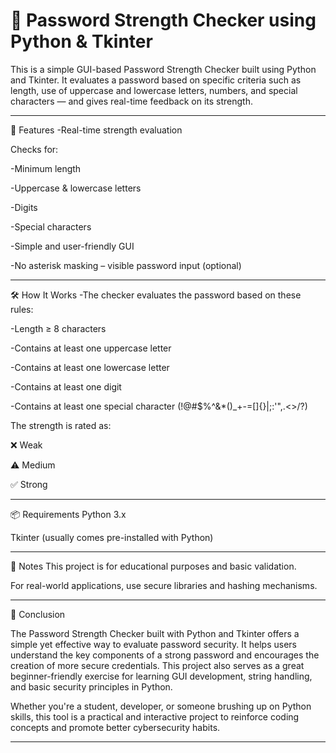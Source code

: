 # 🔐 Password Strength Checker using Python & Tkinter
This is a simple GUI-based Password Strength Checker built using Python and Tkinter. It evaluates a password based on specific criteria such as length, use of uppercase and lowercase letters, numbers, and special characters — and gives real-time feedback on its strength.

---

🚀 Features
-Real-time strength evaluation

Checks for:

-Minimum length

-Uppercase & lowercase letters

-Digits

-Special characters

-Simple and user-friendly GUI

-No asterisk masking – visible password input (optional)

---

🛠️ How It Works
-The checker evaluates the password based on these rules:

-Length ≥ 8 characters

-Contains at least one uppercase letter

-Contains at least one lowercase letter

-Contains at least one digit

-Contains at least one special character (!@#$%^&*()_+-=[]{}|;:'",.<>/?)

The strength is rated as:

❌ Weak

⚠️ Medium

✅ Strong

---

📦 Requirements
Python 3.x

Tkinter (usually comes pre-installed with Python)

---

📌 Notes
This project is for educational purposes and basic validation.

For real-world applications, use secure libraries and hashing mechanisms.

---

🧾 Conclusion

The Password Strength Checker built with Python and Tkinter offers a simple yet effective way to evaluate password security. It helps users understand the key components of a strong password and encourages the creation of more secure credentials. This project also serves as a great beginner-friendly exercise for learning GUI development, string handling, and basic security principles in Python.

Whether you're a student, developer, or someone brushing up on Python skills, this tool is a practical and interactive project to reinforce coding concepts and promote better cybersecurity habits.


---
